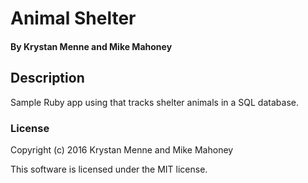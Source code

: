 # Animal Shelter

#### By Krystan Menne and Mike Mahoney

## Description
Sample Ruby app using that tracks shelter animals in a SQL database.

### License

Copyright (c) 2016 Krystan Menne and Mike Mahoney

This software is licensed under the MIT license.

